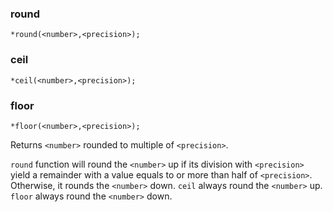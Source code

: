 ### round
```
*round(<number>,<precision>);
```
### ceil
```
*ceil(<number>,<precision>);
```
### floor
```
*floor(<number>,<precision>);
```

Returns `<number>` rounded to multiple of `<precision>`.

`round` function will round the `<number>` up if its division with `<precision>` yield a remainder
with a value equals to or more than half of `<precision>`. Otherwise, it rounds the `<number>` down.
`ceil` always round the `<number>` up.
`floor` always round the `<number>` down.
